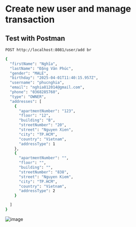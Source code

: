 ﻿# Create new user and manage transaction
## Test with Postman
```bash
POST http://localhost:8081/user/add br
```
```bash
{
  "firstName": "Nghĩa",
  "lastName": "Đặng Văn Phúc",
  "gender": "MALE",
  "birthday": "2025-04-01T11:40:15.957Z",
  "username": "phucnghia",
  "email": "nghia812014@gmail.com",
  "phone": "0368285760",
  "type": "OWNER",
  "addresses": [
    {
      "apartmentNumber": "123",
      "floor": "12",
      "building": "B",
      "streetNumber": "20",
      "street": "Nguyen Xien",
      "city": "TP.HCM",
      "country": "Vietnam",
      "addressType": 1
    },
    {
      "apartmentNumber": "",
      "floor": "",
      "building": "",
      "streetNumber": "838",
      "street": "Nguyen Kiem",
      "city": "TP.HCM",
      "country": "Vietnam",
      "addressType": 2
    }

  ]
}
```
![image](https://github.com/user-attachments/assets/c5364ea2-d0b4-42ef-ad8d-f0199ad87d92)



